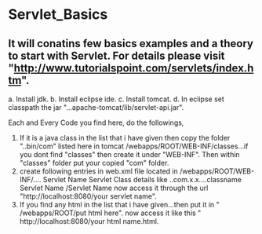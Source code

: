 Servlet_Basics
==============
It will conatins few basics examples and a theory to start with Servlet.
For details please visit "http://www.tutorialspoint.com/servlets/index.htm".
-------------------------------------------------------------------------
a. Install jdk.
b. Install eclipse ide.
c. Install tomcat.
d. In eclipse set classpath the jar "...apache-tomcat/lib/servlet-api.jar".

Each and Every Code you find here, do the followings,
1. If it is a java class in the list that i have given then copy the folder "..bin/com" listed here in tomcat
<Tomcat-installation-directory>/webapps/ROOT/WEB-INF/classes...if you dont find "classes"
then create it under "WEB-INF". Then within "classes" folder put your copied "com" folder.
2. create following entries in web.xml file located in
<Tomcat-installation-directory>/webapps/ROOT/WEB-INF/....
    <servlet>
        <servlet-name>Servlet Name</servlet-name>
        <servlet-class>Servlet Class details like ..com.x.x....classname</servlet-class>
    </servlet>
    <servlet-mapping>
        <servlet-name>Servlet Name</servlet-name>
        <url-pattern>/Servlet Name</url-pattern>
    </servlet-mapping>
  now access it through the url "http://localhost:8080/your servlet name".
3. If you find any html in the list that i have given...then put it in " <Tomcat-installation-directory>/webapps/ROOT/put html here".
now access it like this " http://localhost:8080/your html name.html.
  
